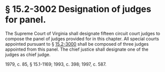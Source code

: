 # § 15.2-3002 Designation of judges for panel.

<p>The Supreme Court of Virginia shall designate fifteen circuit court judges to compose the panel of judges provided for in this chapter. All special courts appointed pursuant to § <a href='http://law.lis.virginia.gov/vacode/15.2-3000/'>15.2-3000</a> shall be composed of three judges appointed from this panel. The chief justice shall designate one of the judges as chief judge.</p><p>1979, c. 85, § 15.1-1169; 1993, c. 398; 1997, c. 587.</p>